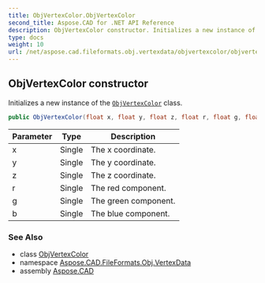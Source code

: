 ```yaml
---
title: ObjVertexColor.ObjVertexColor
second_title: Aspose.CAD for .NET API Reference
description: ObjVertexColor constructor. Initializes a new instance of the ObjVertexColor class
type: docs
weight: 10
url: /net/aspose.cad.fileformats.obj.vertexdata/objvertexcolor/objvertexcolor/
---
```

## ObjVertexColor constructor

Initializes a new instance of the [`ObjVertexColor`](../) class.

```csharp
public ObjVertexColor(float x, float y, float z, float r, float g, float b)
```

| Parameter | Type | Description |
| --- | --- | --- |
| x | Single | The x coordinate. |
| y | Single | The y coordinate. |
| z | Single | The z coordinate. |
| r | Single | The red component. |
| g | Single | The green component. |
| b | Single | The blue component. |

### See Also

* class [ObjVertexColor](../)
* namespace [Aspose.CAD.FileFormats.Obj.VertexData](../../../aspose.cad.fileformats.obj.vertexdata/)
* assembly [Aspose.CAD](../../../)


